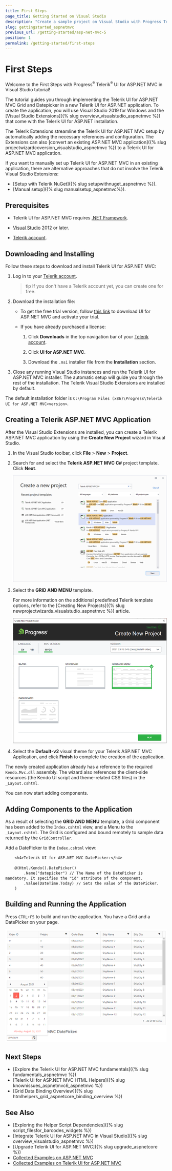 ```yaml
---
title: First Steps
page_title: Getting Started on Visual Studio
description: "Create a sample project on Visual Studio with Progress Telerik UI for ASP.NET MVC."
slug: gettingstarted_aspnetmvc
previous_url: /getting-started/asp-net-mvc-5
position: 1
permalink: /getting-started/first-steps
---
```


# First Steps

Welcome to the First Steps with Progress<sup>®</sup> Telerik<sup>®</sup> UI for ASP.NET MVC in Visual Studio tutorial!

The tutorial guides you through implementing the Telerik UI for ASP.NET MVC Grid and Datepicker in a new Telerik UI for ASP.NET application. To create the application, you will use Visual Studio 2019 for Windows and the [Visual Studio Extensions]({% slug overview_visualstudio_aspnetmvc %}) that come with the Telerik UI for ASP.NET installation.

The Telerik Extensions streamline the Telerik UI for ASP.NET MVC setup by automatically adding the necessary references and configuration. The Extensions can also [convert an existing ASP.NET MVC application]({% slug projectwizardcoversion_visualstudio_aspnetmvc %}) to a Telerik UI for ASP.NET MVC application.

If you want to manually set up Telerik UI for ASP.NET MVC in an existing application, there are alternative approaches that do not involve the Telerik Visual Studio Extensions:
* [Setup with Telerik NuGet]({% slug setupwithnuget_aspnetmvc %}). 
* [Manual setup]({% slug manualsetup_aspnetmvc%}).

## Prerequisites

* Telerik UI for ASP.NET MVC requires <a href="https://dotnet.microsoft.com/download/dotnet-framework" target="_blank">.NET Framework</a>.

* [Visual Studio](https://www.visualstudio.com/downloads/) 2012 or later.
   
* [Telerik account](https://www.telerik.com/account).

## Downloading and Installing

Follow these steps to download and install Telerik UI for ASP.NET MVC:

1. Log in to your [Telerik account](https://www.telerik.com/login/v2/telerik).

   >tip If you don't have a Telerik account yet, you can create one for free.

1. Download the installation file:

    * To get the free trial version, follow [this link](https://www.telerik.com/try/ui-for-asp.net-mvc) to download UI for ASP.NET MVC and activate your trial.

    * If you have already purchased a license:

        1. Click **Downloads** in the top navigation bar of your [Telerik account](https://www.telerik.com/login/v2/telerik).

        1. Click **UI for ASP.NET MVC**.

        1. Download the `.msi` installer file from the **Installation** section.

1. Close any running Visual Studio instances and run the Telerik UI for ASP.NET MVC installer. The automatic setup will guide you through the rest of the installation. The Telerik Visual Studio Extensions are installed by default.

The default installation folder is `C:\Program Files (x86)\Progress\Telerik UI for ASP.NET MVC<version>`. 

## Creating a Telerik ASP.NET MVC Application

After the Visual Studio Extensions are installed, you can create a Telerik ASP.NET MVC application by using the **Create New Project** wizard in Visual Studio.

1. In the Visual Studio toolbar, click **File** > **New** > **Project**.     

1. Search for and select the **Telerik ASP.NET MVC C#** project template. Click **Next**.

	![Telerik ASP.NET MVC application](../getting-started-mvc/images/create-new-project-mvc.png)

1. Select the **GRID AND MENU** template.

   For more information on the additional predefined Telerik template options, refer to the [Creating New Projects]({% slug newprojectwizards_visualstudio_aspnetmvc %}) article. 

	![The new Project Wizard](../getting-started-mvc/images/create-new-project-templates-mvc.png)

1. Select the **Default-v2** visual theme for your Telerik ASP.NET MVC Application, and click **Finish** to complete the creation of the application.

The newly created application already has a reference to the required `Kendo.Mvc.dll` assembly. The wizard also references the client-side resources (the Kendo UI script and theme-related CSS files) in the `_Layout.cshtml`. 

You can now start adding components.

## Adding Components to the Application

As a result of selecting the **GRID AND MENU** template, a Grid component has been added to the `Index.cshtml` view, and a Menu to the `_Layout.cshtml`. The Grid is configured and bound remotely to sample data returned by the `GridController`.

Add a DatePicker to the `Index.cshtml` view:

```
    <h4>Telerik UI for ASP.NET MVC DatePicker:</h4>

    @(Html.Kendo().DatePicker()
        .Name("datepicker") // The Name of the DatePicker is mandatory. It specifies the "id" attribute of the component.
        .Value(DateTime.Today) // Sets the value of the DatePicker.
    )
```

## Building and Running the Application 

Press `CTRL+F5` to build and run the application. You have a Grid and a DatePicker on your page.

![Sample page](../getting-started-mvc/images/grid-and-datepicker-mvc.png)

## Next Steps

* [Explore the Telerik UI for ASP.NET MVC fundamentals]({% slug fundamentals_aspnetmvc %})
* [Telerik UI for ASP.NET MVC HTML Helpers]({% slug knownissues_aspnetmvc6_aspnetmvc %})
* [Grid Data Binding Overview]({% slug htmlhelpers_grid_aspnetcore_binding_overview %})

## See Also

* [Exploring the Helper Script Dependencies]({% slug script_filesfor_barcodes_widgets %})
* [Integrate Telerik UI for ASP.NET MVC in Visual Studio]({% slug overview_visualstudio_aspnetmvc %})
* [Upgrade Telerik UI for ASP.NET MVC]({% slug upgrade_aspnetcore %})
* [Collected Examples on ASP.NET MVC](https://github.com/telerik/kendo-examples-asp-net-mvc)
* [Collected Examples on Telerik UI for ASP.NET MVC](https://github.com/telerik/ui-for-aspnet-mvc-examples)

